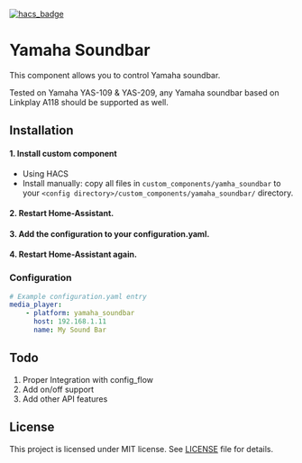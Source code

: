 [![hacs_badge](https://img.shields.io/badge/HACS-Custom-41BDF5.svg?style=for-the-badge)](https://github.com/hacs/integration)

# Yamaha Soundbar


This component allows you to control Yamaha soundbar.

Tested on Yamaha YAS-109 & YAS-209, any Yamaha soundbar based on Linkplay A118 should be supported as well.


## Installation

#### 1. Install custom component
 - Using HACS
 - Install manually: copy all files in `custom_components/yamha_soundbar` to your `<config directory>/custom_components/yamaha_soundbar/` directory.

#### 2. Restart Home-Assistant.
#### 3. Add the configuration to your configuration.yaml.
#### 4. Restart Home-Assistant again.

### Configuration

```yaml
# Example configuration.yaml entry
media_player:
    - platform: yamaha_soundbar
      host: 192.168.1.11
      name: My Sound Bar
```

## Todo

1. Proper Integration with config_flow
2. Add on/off support
3. Add other API features 

## License

This project is licensed under MIT license. See [LICENSE](LICENSE) file for details.
